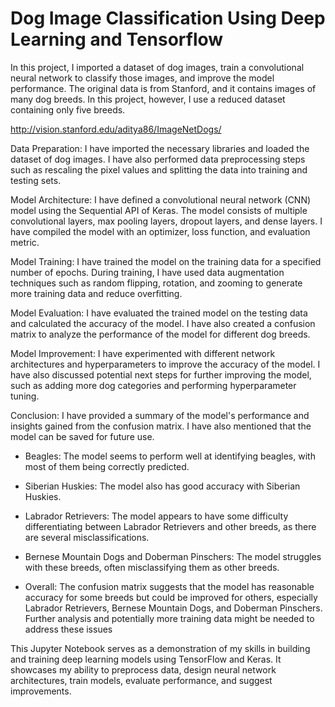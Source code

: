 # Dog Image Classification Using Deep Learning and Tensorflow

 In this project, I imported a dataset of dog images, train a convolutional neural network to classify those images, and improve the model performance. The original data is from Stanford, and it contains images of many dog breeds. In this project, however, I use a reduced dataset containing only five breeds.

http://vision.stanford.edu/aditya86/ImageNetDogs/

Data Preparation: I have imported the necessary libraries and loaded the dataset of dog images. I have also performed data preprocessing steps such as rescaling the pixel values and splitting the data into training and testing sets.

Model Architecture: I have defined a convolutional neural network (CNN) model using the Sequential API of Keras. The model consists of multiple convolutional layers, max pooling layers, dropout layers, and dense layers. I have compiled the model with an optimizer, loss function, and evaluation metric.

Model Training: I have trained the model on the training data for a specified number of epochs. During training, I have used data augmentation techniques such as random flipping, rotation, and zooming to generate more training data and reduce overfitting.

Model Evaluation: I have evaluated the trained model on the testing data and calculated the accuracy of the model. I have also created a confusion matrix to analyze the performance of the model for different dog breeds.

Model Improvement: I have experimented with different network architectures and hyperparameters to improve the accuracy of the model. I have also discussed potential next steps for further improving the model, such as adding more dog categories and performing hyperparameter tuning.

Conclusion: I have provided a summary of the model's performance and insights gained from the confusion matrix. I have also mentioned that the model can be saved for future use.

- Beagles: The model seems to perform well at identifying beagles, with most of them being correctly predicted.
- Siberian Huskies: The model also has good accuracy with Siberian Huskies.
- Labrador Retrievers: The model appears to have some difficulty differentiating between Labrador Retrievers and other breeds, as there are several misclassifications.
- Bernese Mountain Dogs and Doberman Pinschers: The model struggles with these breeds, often misclassifying them as other breeds.

- Overall: The confusion matrix suggests that the model has reasonable accuracy for some breeds but could be improved for others, especially Labrador Retrievers, Bernese Mountain Dogs, and Doberman Pinschers. Further analysis and potentially more training data might be needed to address these issues

This Jupyter Notebook serves as a demonstration of my skills in building and training deep learning models using TensorFlow and Keras. It showcases my ability to preprocess data, design neural network architectures, train models, evaluate performance, and suggest improvements.